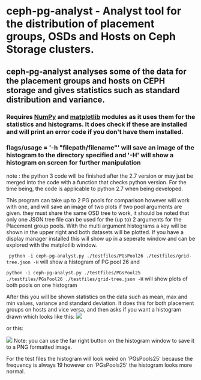 # ceph-pg-analyst - Analyst tool for the distribution of placement groups, OSDs and Hosts on Ceph Storage clusters.

## ceph-pg-analyst analyses some of the data for the placement groups and hosts on CEPH storage and gives statistics such as standard distribution and variance. 

### Requires [NumPy](http://www.numpy.org/) and [matplotlib](http://matplotlib.org/)  modules as it uses them for the statistics and histograms. It does check if these are installed and will print an error code if you don't have them installed. 
### flags/usage = '-h "filepath/filename"' will save an image of the histogram to the directory specified and '-H' will show a histogram on screen for further manipulation 


note : the python 3 code will be finished after the 2.7 version or may just be merged into the code with a function that checks python version. For the time being, the code is applicable to python 2.7 when being developed.


This program can take up to 2 PG pools for comparison however will work with one, and will save an image of two plots if two pool arguments are given. they must share the same OSD tree to work, it should be noted that only one JSON tree file can be used for the (up to) 2 arguments for the Placement group pools. With the multi argument histograms a key will be shown in the upper right and both datasets will be plotted. If you have a display manager installed this will show up in a seperate window and can be explored with the matplotlib window. 


` python -i ceph-pg-analyst.py ./testfiles/PGsPool26 ./testfiles/grid-tree.json -H`
will show a histogram of PG pool 26 and 

  `python -i ceph-pg-analyst.py ./testfiles/PGsPool25 ./testfiles/PGsPool26 ./testfiles/grid-tree.json -H`
will show plots of both pools on one histogram 

After this you will be shown statistics on the data such as mean, max and min values, variance and standard deviation. It does this for both placement groups on hosts and vice versa, and then asks if you want a histogram drawn which looks like this: ![](http://i.imgur.com/jlTAxBo.png)

or this:

![](http://i.imgur.com/WP9syXC.png)
Note: you can use the far right button on the histogram window to save it to a PNG formatted image. 

For the test files the histogram will look weird on 'PGsPools25' because the frequency is always 19 however on 'PGsPools25' the histogram looks more normal. 

